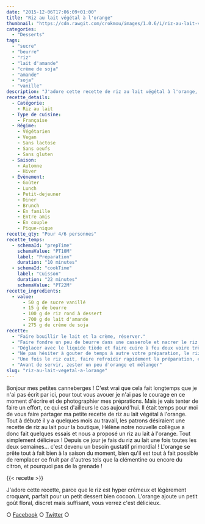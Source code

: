 ```yaml
---
date: "2015-12-06T17:06:09+01:00"
title: "Riz au lait végétal à l'orange"
thumbnail: "https://cdn.rawgit.com/crokmou/images/1.0.6/i/riz-au-lait-v--g--tal-orange-crokmou-blog-culinaire.jpg"
categories:
  - "Desserts"
tags:
  - "sucre"
  - "beurre"
  - "riz"
  - "lait d'amande"
  - "crème de soja"
  - "amande"
  - "soja"
  - "vanille"
description: "J'adore cette recette de riz au lait végétal à l'orange, parce que le riz est hyper crémeux et légèrement croquant, parfait pour un petit dessert..."
recette_details:
  - Catégorie:
    - Riz au lait
  - Type de cuisine:
    - Française
  - Régime:
    - Végétarien
    - Vegan
    - Sans lactose
    - Sans oeufs
    - Sans gluten
  - Saison:
    - Automne
    - Hiver
  - Évènement:
    - Goûter
    - Lunch
    - Petit-dejeuner
    - Diner
    - Brunch
    - En famille
    - Entre amis
    - En couple
    - Pique-nique
recette_qty: "Pour 4/6 personnes"
recette_temps:
  - schemaId: "prepTime"
    schemaValue: "PT10M"
    label: "Préparation"
    duration: "10 minutes"
  - schemaId: "cookTime"
    label: "Cuisson"
    duration: "22 minutes"
    schemaValue: "PT22M"
recette_ingredients:
  - value:
      - 50 g de sucre vanillé
      - 15 g de beurre
      - 100 g de riz rond à dessert
      - 700 g de lait d'amande
      - 275 g de crème de soja
recette:
  - "Faire bouillir le lait et la crème, réserver."
  - "Faire fondre un peu de beurre dans une casserole et nacrer le riz rond (le riz va devenir translucide)."
  - "Déglacer avec le liquide tiède et faire cuire à feu doux voire très doux pendant 20/22 minutes."
  - "Ne pas hésiter à gouter de temps à autre votre préparation, le riz doit être al dente, attention donc à la cuisson !"
  - "Une fois le riz cuit, faire refroidir rapidement la préparation, et conserver au frigo jusqu'au moment de la dégustation."
  - "Avant de servir, zester un peu d'orange et mélanger"
slug: "riz-au-lait-vegetal-a-lorange"
---
```


Bonjour mes petites canneberges ! C'est vrai que cela fait longtemps que je n'ai pas écrit par ici, pour tout vous avouer je n'ai pas le courage en ce moment d'écrire et de photographier mes préprations. Mais je vais tenter de faire un effort, ce qui est d'ailleurs le cas aujourd'hui. Il était temps pour moi de vous faire partager ma petite recette de riz au lait végétal à l'orange. Tout à débuté il y a quelques mois au travail, les patrons désiraient une recette de riz au lait pour la boutique, Hélène notre nouvelle collègue a donc fait quelques essais et nous a proposé un riz au lait à l'orange. Tout simplement délicieux ! Depuis ce jour je fais du riz au lait une fois toutes les deux semaines... c'est devenu un besoin gustatif primordial ! L'orange se prête tout à fait bien à la saison du moment, bien qu'il est tout à fait possible de remplacer ce fruit par d'autres tels que la clémentine ou encore du citron, et pourquoi pas de la grenade !

{{< recette >}}

J'adore cette recette, parce que le riz est hyper crémeux et légèrement croquant, parfait pour un petit dessert bien cocoon. L'orange ajoute un petit goût floral, discret mais suffisant, vous verrez c'est délicieux.

○ [Facebook](https://www.facebook.com/crokmou.blog) ○ [Twitter](https://twitter.com/Crokmou) ○
